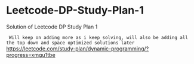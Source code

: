 # Leetcode-DP-Study-Plan-1
Solution of Leetcode DP Study Plan 1 

``` Will keep on adding more as i keep solving, will also be adding all the top down and space optimized solutions later```
https://leetcode.com/study-plan/dynamic-programming/?progress=xmgu1tbe
